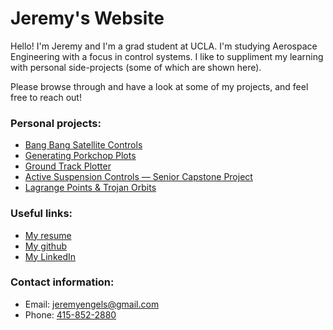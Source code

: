 <script type="text/javascript" async
  src="https://cdnjs.cloudflare.com/ajax/libs/mathjax/2.7.2/MathJax.js?config=TeX-MML-AM_CHTML">
</script>

# Jeremy's Website

Hello! I'm Jeremy and I'm a grad student at UCLA. I'm studying Aerospace Engineering with a focus in control systems. I like to suppliment my learning with personal side-projects (some of which are shown here).

Please browse through and have a look at some of my projects, and feel free to reach out!

### Personal projects:
* [Bang Bang Satellite Controls](bang-bang.md)
* [Generating Porkchop Plots](interplanetary-porkchop.md)
* [Ground Track Plotter](ground-track.md)
* [Active Suspension Controls — Senior Capstone Project](capstone.md)
* [Lagrange Points & Trojan Orbits](lagrange-points.md)


### Useful links:
* [My resume]()
* [My github](https://github.com/jeremyengels)
* [My LinkedIn](https://www.linkedin.com/in/jeremyengels/)

### Contact information:
* Email: [jeremyengels@gmail.com](mailto:jeremyengels@gmail.com)
* Phone: [415-852-2880](tel:14158522880)
